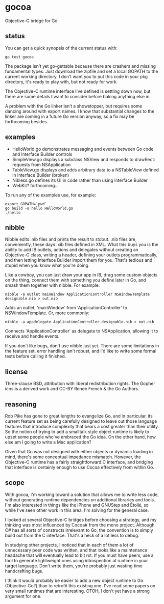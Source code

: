 gocoa
=====

Objective-C bridge for Go

status
------

You can get a quick synopsis of the current status with:

	go test gocoa

The package isn't yet go-gettable because there are crashers and missing fundamental types. Just download the zipfile and set a local GOPATH to the current working directory. I don't want you to put this code in your pkg directory, it's ready to play with, but not ready for work.

The Objective-C runtime interface I've defined is settling down now, but there are some details I want to consider before baking anything else in.

A problem with the Go linker isn't a showstopper, but requires some dancing around with export names. I know that substantial changes to the linker are coming in a future Go version anyway, so a fix may be forthcoming besides.


examples
--------

* HelloWorld.go demonstrates messaging and events between Go code and Interface Builder controls
* SimpleView.go displays a subclass NSView and responds to drawRect: requests from NSApplication
* TableView.go displays and adds arbitrary data to a NSTableView defined in Interface Builder (broken)
* Nibless.go defines its UI in code rather than using Interface Builder
* WebKit? forthcoming...


To run any of the examples use, for example:

	export GOPATH=`pwd` 
	go build -o hello HelloWorld.go
	./hello 


nibble
------

Nibble edits .nib files and prints the result to stdout. .nib files are, conveniently, these days .xib files defined in XML. What this buys you is the ability to add IB outlets, actions and delegates without creating an Objective-C class, writing a header, defining your outlets programmatically, and then letting Interface Builder import them for you. That's tedious and stupid when you know what you're doing.

Like a cowboy, you can just draw your app in IB, drag some custom objects on the thing, connect them with something you define later in Go, and smash them together with nibble. For example:

	nibble -a outlet mainWindow ApplicationController NSWindowTemplate designable.nib > out.nib

Adds an outlet, 'mainWindow' from 'ApplicationController' to NSWindowTemplate. Or, more commonly:

	nibble -a appdelegate ApplicationController designable.nib > out.nib

Connects 'ApplicationController' as delegate to NSApplication, allowing it to receive and handle events.

If you don't like bugs, don't use nibble just yet. There are some limitations in the feature set, error handling isn't robust, and I'd like to write some formal tests before calling it finished.


license
-------

Three-clause BSD, attribution with liberal redistribution rights. The Gopher icns is a derived work and CC-BY Renee French & the Go Authors.


reasoning
---------

Rob Pike has gone to great lengths to evangelize Go, and in particular, its current feature set as being carefully designed to leave out those language features that introduce complexity that bears a cost greater than their utility. So the notion of trying to add a smalltalk style object runtime is likely to upset some people who've embraced the Go idea. On the other hand, how else am I going to write a Mac application?

Given that Go was not designed with either objects or dynamic loading in mind, there's some conceptual impedance mismatch. However, the Objective-C runtime has a fairly straightforward C interface, and bridging that interface is certainly enough to use Cocoa effectively from within Go.


scope
-----

With gocoa, I'm working toward a solution that allows me to write less code, without generating runtime dependencies on additional libraries and tools. I'm also interested in things like the iPhone and GNUStep and Étoilé, so while I've seen other work in this area, I'm solving for the general case.

I looked at several Objective-C bridges before choosing a strategy, and my thinking was most influenced by Cocoa# from the mono project. Although C# has all sorts of constructs irrelevant to Go, the convention is to simply build out from the C interface. That's a heck of a lot less to debug.

In studying other projects, I noticed that in each of them a lot of unnecessary peer code was written, and that looks like a maintenance headache that will eventually lead to bit rot. If you must have peers, use a tool to generate lightweight ones using introspection at runtime in your target language. Don't write them, you're probably just wasting time handcrafting bugs.

I think it would probably be easier to add a new object runtime to Go (Objective-Go?) than to retrofit this existing one. I've read some papers on very small runtimes that are interesting. OTOH, I don't yet have a strong argument for one.


